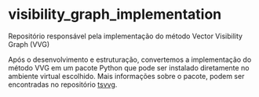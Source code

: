 # visibility_graph_implementation
Repositório responsável pela implementação do método Vector Visibility Graph (VVG)

Após o desenvolvimento e estruturação, convertemos a implementação do método VVG em um pacote Python que pode ser instalado diretamente no ambiente virtual escolhido.
Mais informações sobre o pacote, podem ser encontradas no repositório [tsvvg](https://github.com/raffoliveira/ts2vvg).
